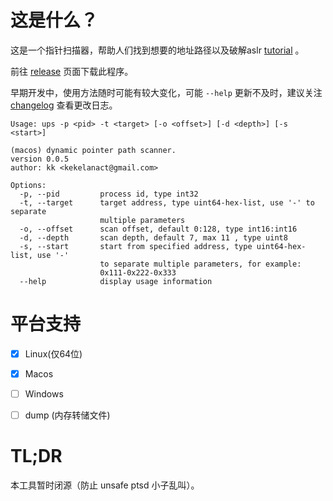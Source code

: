 # 这是什么？

这是一个指针扫描器，帮助人们找到想要的地址路径以及破解aslr [tutorial](tutorial.md) 。

前往 [release](https://github.com/kekeimiku/ups/releases) 页面下载此程序。

早期开发中，使用方法随时可能有较大变化，可能 `--help` 更新不及时，建议关注 [changelog](changelog.md) 查看更改日志。

```
Usage: ups -p <pid> -t <target> [-o <offset>] [-d <depth>] [-s <start>]

(macos) dynamic pointer path scanner.
version 0.0.5
author: kk <kekelanact@gmail.com>

Options:
  -p, --pid         process id, type int32
  -t, --target      target address, type uint64-hex-list, use '-' to separate
                    multiple parameters
  -o, --offset      scan offset, default 0:128, type int16:int16
  -d, --depth       scan depth, default 7, max 11 , type uint8
  -s, --start       start from specified address, type uint64-hex-list, use '-'
                    to separate multiple parameters, for example:
                    0x111-0x222-0x333
  --help            display usage information
```

# 平台支持

- [x] Linux(仅64位)

- [x] Macos

- [ ] Windows

- [ ] dump (内存转储文件)

# TL;DR

本工具暂时闭源（防止 unsafe ptsd 小子乱叫）。